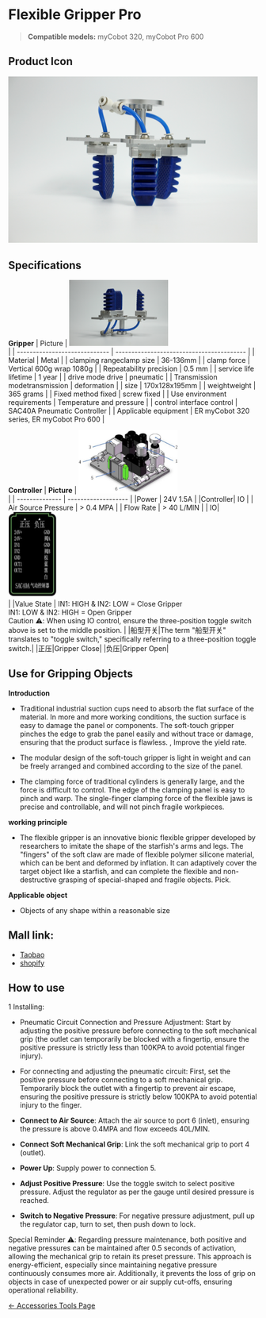 # Flexible Gripper Pro

> **Compatible models:** myCobot 320, myCobot Pro 600

## Product Icon

<img src="../../../resources/1-ProductIntroduction/1.4/1.4.1-Gripper/4-FlexibleGripper/FlexibleGripper-1.JPG" alt="img-1" width="800" height="auto" /> <br>


## Specifications
**Gripper**
| Picture          | <img src="../../../resources/1-ProductIntroduction/1.4/1.4.1-Gripper/4-FlexibleGripper/FlexibleGripper-2.JPG" alt="img-2" width="200" height="auto" /> <br>           |
| ----------------------------- | ----------------------------------------- |
| Material                      | Metal                                     |
| clamping rangeclamp size      | 36-136mm                                  |
| clamp force                   | Vertical 600g wrap 1080g                  |
| Repeatability precision       | 0.5 mm                                    |
| service life lifetime         | 1 year                                    |
| drive mode drive              | pneumatic                                 |
| Transmission modetransmission | deformation                               |
| size                          | 170x128x195mm                             |
| weightweight                  | 365 grams                                 |
| Fixed method fixed            | screw fixed                               |
| Use environment requirements  | Temperature and pressure                  |
| control interface control     | SAC40A Pneumatic Controller                             |
| Applicable equipment          | ER myCobot 320 series, ER myCobot Pro 600 |

**Controller**
| **Picture**    | <img src="../../../resources/1-ProductIntroduction/1.4/1.4.1-Gripper/4-FlexibleGripper/PneumaticController-1.JPG" alt="img-2" width="200" height="auto" /> <br>     |
| -------------- | ------------------- |
|Power  | 24V 1.5A   |
|Controller| IO |
| Air Source Pressure | > 0.4 MPA      |
| Flow Rate          | > 40 L/MIN     |
| IO| <img src="../../../resources/1-ProductIntroduction/1.4/1.4.1-Gripper/4-FlexibleGripper/PneumaticController-2.JPG" alt="img-3" width="100" height="auto" /> <br>  |
|Value State | IN1: HIGH & IN2: LOW = Close Gripper <br> IN1: LOW & IN2: HIGH = Open Gripper <br> Caution ⚠️: When using IO control, ensure the three-position toggle switch above is set to the middle position. |
|船型开关|The term "船型开关" translates to "toggle switch," specifically referring to a three-position toggle switch.|
|正压|Gripper Close|
|负压|Gripper Open|



## Use for Gripping Objects

**Introduction**

- Traditional industrial suction cups need to absorb the flat surface of the material. In more and more working conditions, the suction surface is easy to damage the panel or components. The soft-touch gripper pinches the edge to grab the panel easily and without trace or damage, ensuring that the product surface is flawless. , Improve the yield rate.

- The modular design of the soft-touch gripper is light in weight and can be freely arranged and combined according to the size of the panel.

- The clamping force of traditional cylinders is generally large, and the force is difficult to control. The edge of the clamping panel is easy to pinch and warp. The single-finger clamping force of the flexible jaws is precise and controllable, and will not pinch fragile workpieces.

**working principle**

- The flexible gripper is an innovative bionic flexible gripper developed by researchers to imitate the shape of the starfish's arms and legs. The "fingers" of the soft claw are made of flexible polymer silicone material, which can be bent and deformed by inflation. It can adaptively cover the target object like a starfish, and can complete the flexible and non-destructive grasping of special-shaped and fragile objects. Pick.

**Applicable object**

- Objects of any shape within a reasonable size

## Mall link: 

-   [Taobao](https://shop504055678.taobao.com)
-   [shopify](https://shop.elephantrobotics.com/)

 ## How to use

1 Installing: <br>

- Pneumatic Circuit Connection and Pressure Adjustment: Start by adjusting the positive pressure before connecting to the soft mechanical grip (the outlet can temporarily be blocked with a fingertip, ensure the positive pressure is strictly less than 100KPA to avoid potential finger injury).

- For connecting and adjusting the pneumatic circuit: First, set the positive pressure before connecting to a soft mechanical grip. Temporarily block the outlet with a fingertip to prevent air escape, ensuring the positive pressure is strictly below 100KPA to avoid potential injury to the finger.

-  **Connect to Air Source**: Attach the air source to port 6 (inlet), ensuring the pressure is above 0.4MPA and flow exceeds 40L/MIN.
-  **Connect Soft Mechanical Grip**: Link the soft mechanical grip to port 4 (outlet).
-  **Power Up**: Supply power to connection 5.
-  **Adjust Positive Pressure**: Use the toggle switch to select positive pressure. Adjust the regulator as per the gauge until desired pressure is reached.
-  **Switch to Negative Pressure**: For negative pressure adjustment, pull up the regulator cap, turn to set, then push down to lock.

Special Reminder ⚠️: Regarding pressure maintenance, both positive and negative pressures can be maintained after 0.5 seconds of activation, allowing the mechanical grip to retain its preset pressure. This approach is energy-efficient, especially since maintaining negative pressure continuously consumes more air. Additionally, it prevents the loss of grip on objects in case of unexpected power or air supply cut-offs, ensuring operational reliability.

[← Accessories Tools Page](../1.4-AccessoriesTools.md#gripper)